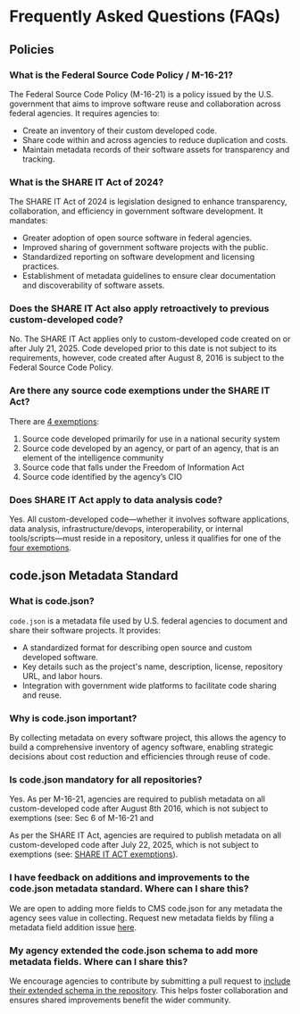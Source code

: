 # Frequently Asked Questions (FAQs)

## Policies

### What is the Federal Source Code Policy / M-16-21?

The Federal Source Code Policy (M-16-21) is a policy issued by the U.S. government that aims to improve software reuse and collaboration across federal agencies. It requires agencies to:

- Create an inventory of their custom developed code.
- Share code within and across agencies to reduce duplication and costs.
- Maintain metadata records of their software assets for transparency and tracking.

### What is the SHARE IT Act of 2024?

The SHARE IT Act of 2024 is legislation designed to enhance transparency, collaboration, and efficiency in government software development. It mandates:

- Greater adoption of open source software in federal agencies.
- Improved sharing of government software projects with the public.
- Standardized reporting on software development and licensing practices.
- Establishment of metadata guidelines to ensure clear documentation and discoverability of software assets.

### Does the SHARE IT Act also apply retroactively to previous custom-developed code?

No. The SHARE IT Act applies only to custom-developed code created on or after July 21, 2025. Code developed prior to this date is not subject to its requirements, however, code created after August 8, 2016 is subject to the Federal Source Code Policy.

### Are there any source code exemptions under the SHARE IT Act?

There are [4 exemptions](https://www.congress.gov/bill/118th-congress/house-bill/9566/text/ih#HB45699B7E8734166BE2F6DA2A80F7909):

1. Source code developed primarily for use in a national security system
2. Source code developed by an agency, or part of an agency, that is an element of the intelligence community
3. Source code that falls under the Freedom of Information Act
4. Source code identified by the agency’s CIO

### Does SHARE IT Act apply to data analysis code?

Yes. All custom-developed code—whether it involves software applications, data analysis, infrastructure/devops, interoperability, or internal tools/scripts—must reside in a repository, unless it qualifies for one of the [four exemptions](https://www.congress.gov/bill/118th-congress/house-bill/9566/text/ih#HB45699B7E8734166BE2F6DA2A80F7909).

## code.json Metadata Standard

### What is code.json?

`code.json` is a metadata file used by U.S. federal agencies to document and share their software projects. It provides:

- A standardized format for describing open source and custom developed software.
- Key details such as the project's name, description, license, repository URL, and labor hours.
- Integration with government wide platforms to facilitate code sharing and reuse.

### Why is code.json important?

By collecting metadata on every software project, this allows the agency to build a comprehensive inventory of agency software, enabling strategic decisions about cost reduction and efficiencies through reuse of code.

### Is code.json mandatory for all repositories?

Yes. As per M-16-21, agencies are required to publish metadata on all custom-developed code after August 8th 2016, which is not subject to exemptions (see: Sec 6 of M-16-21 and

As per the SHARE IT Act, agencies are required to publish metadata on all custom-developed code after July 22, 2025, which is not subject to exemptions (see: [SHARE IT ACT exemptions](https://www.congress.gov/118/plaws/publ187/PLAW-118publ187.pdf)).

### I have feedback on additions and improvements to the code.json metadata standard. Where can I share this?

We are open to adding more fields to CMS code.json for any metadata the agency sees value in collecting. Request new metadata fields by filing a metadata field addition issue [here](https://github.com/DSACMS/gov-codejson/issues/new?template=metadata-field-addition.md).

### My agency extended the code.json schema to add more metadata fields. Where can I share this?

We encourage agencies to contribute by submitting a pull request to [include their extended schema in the repository](../schemas). This helps foster collaboration and ensures shared improvements benefit the wider community.